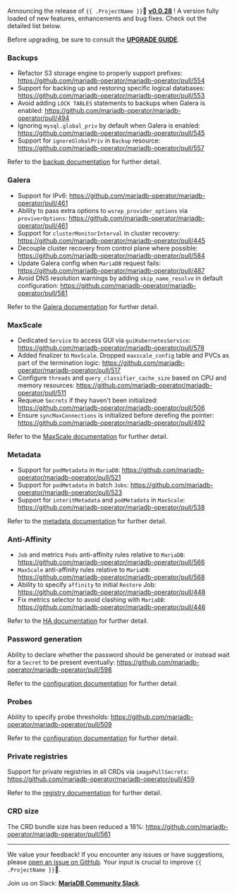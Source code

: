 Announcing the release of `{{ .ProjectName }}`🦭 __[v0.0.28](https://github.com/mariadb-operator/mariadb-operator/releases/tag/v0.0.28)__ ! A version fully loaded of new features, enhancements and bug fixes. Check out the detailed list below.

Before upgrading, be sure to consult the __[UPGRADE GUIDE](https://github.com/mariadb-operator/mariadb-operator/blob/main/docs/UPGRADE_v0.0.28.md)__.

### Backups
- Refactor S3 storage engine to properly support prefixes: https://github.com/mariadb-operator/mariadb-operator/pull/554
- Support for backing up and restoring specific logical databases: https://github.com/mariadb-operator/mariadb-operator/pull/553
- Avoid adding `LOCK TABLES` statements to backups when Galera is enabled: https://github.com/mariadb-operator/mariadb-operator/pull/494
- Ignoring `mysql.global_priv` by default when Galera is enabled: https://github.com/mariadb-operator/mariadb-operator/pull/545
- Support for `ignoreGlobalPriv` in `Backup` resource: https://github.com/mariadb-operator/mariadb-operator/pull/557

Refer to the [backup documentation](https://github.com/mariadb-operator/mariadb-operator/blob/main/docs/BACKUP.md) for further detail.

### Galera
- Support for IPv6: https://github.com/mariadb-operator/mariadb-operator/pull/461
- Ability to pass extra options to `wsrep_provider_options` via `proviverOptions`: https://github.com/mariadb-operator/mariadb-operator/pull/461
- Support for `clusterMonitorInterval` in cluster recovery: https://github.com/mariadb-operator/mariadb-operator/pull/445
- Decouple cluster recovery from control plane where possible: https://github.com/mariadb-operator/mariadb-operator/pull/584
- Update Galera config when `MariaDB` request fails: https://github.com/mariadb-operator/mariadb-operator/pull/487
- Avoid DNS resolution warnings by adding `skip_name_resolve` in default configuration: https://github.com/mariadb-operator/mariadb-operator/pull/581

Refer to the [Galera documentation](https://github.com/mariadb-operator/mariadb-operator/blob/main/docs/GALERA.md) for further detail.

### MaxScale
- Dedicated `Service` to access GUI via `guiKubernetesService`: https://github.com/mariadb-operator/mariadb-operator/pull/578
- Added finalizer to `MaxScale`. Dropped `maxscale_config` table and PVCs as part of the termination logic: https://github.com/mariadb-operator/mariadb-operator/pull/517
- Configure `threads` and `query_classifier_cache_size` based on CPU and memory resources: https://github.com/mariadb-operator/mariadb-operator/pull/511
- Requeue `Secrets` if they haven't been initialized: https://github.com/mariadb-operator/mariadb-operator/pull/506
- Ensure `syncMaxConnections` is initialized before derefing the pointer: https://github.com/mariadb-operator/mariadb-operator/pull/492

Refer to the [MaxScale documentation](https://github.com/mariadb-operator/mariadb-operator/blob/main/docs/MAXSCALE.md) for further detail.

### Metadata
- Support for `podMetadata` in `MariaDB`: https://github.com/mariadb-operator/mariadb-operator/pull/521
- Support for `podMetadata` in batch `Jobs`: https://github.com/mariadb-operator/mariadb-operator/pull/523
- Support for `interitMetadata` and `podMetadata` in `MaxScale`: https://github.com/mariadb-operator/mariadb-operator/pull/538

Refer to the [metadata documentation](https://github.com/mariadb-operator/mariadb-operator/blob/main/docs/METADATA.md) for further detail.

### Anti-Affinity
- `Job` and metrics `Pods` anti-affinity rules relative to `MariaDB`: https://github.com/mariadb-operator/mariadb-operator/pull/566
- `MaxScale` anti-affinity rules relative to `MariaDB`: https://github.com/mariadb-operator/mariadb-operator/pull/568
- Ability to specify `affinity` to initial `Restore` Job: https://github.com/mariadb-operator/mariadb-operator/pull/448
- Fix metrics selector to avoid clashing with `MariaDB`: https://github.com/mariadb-operator/mariadb-operator/pull/446

Refer to the [HA documentation](https://github.com/mariadb-operator/mariadb-operator/blob/main/docs/HA.md#pod-anti-affinity) for further detail.

### Password generation

Ability to declare whether the password should be generated or instead wait for a `Secret` to be present eventually: https://github.com/mariadb-operator/mariadb-operator/pull/598

Refer to the [configuration documentation](https://github.com/mariadb-operator/mariadb-operator/blob/main/docs/CONFIGURATION.md#passwords) for further detail.

### Probes

Ability to specify probe thresholds: https://github.com/mariadb-operator/mariadb-operator/pull/509

Refer to the [configuration documentation](https://github.com/mariadb-operator/mariadb-operator/blob/main/docs/CONFIGURATION.md#probes) for further detail.

### Private registries

Support for private registries in all CRDs via `imagePullSecrets`: https://github.com/mariadb-operator/mariadb-operator/pull/459

Refer to the [registry documentation](https://github.com/mariadb-operator/mariadb-operator/blob/main/docs/REGISTRY.md) for further detail.

### CRD size

The CRD bundle size has been reduced a 18%: https://github.com/mariadb-operator/mariadb-operator/pull/561

---

We value your feedback! If you encounter any issues or have suggestions, please [open an issue on GitHub](https://github.com/mariadb-operator/mariadb-operator/issues/new/choose). Your input is crucial to improve `{{ .ProjectName }}`🦭.

Join us on Slack: **[MariaDB Community Slack](https://r.mariadb.com/join-community-slack)**.